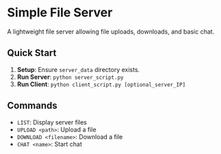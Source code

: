 # Simple File Server

A lightweight file server allowing file uploads, downloads, and basic chat.

## Quick Start

1. **Setup**: Ensure `server_data` directory exists.
2. **Run Server**: `python server_script.py`
3. **Run Client**: `python client_script.py [optional_server_IP]`

## Commands

- `LIST`: Display server files
- `UPLOAD <path>`: Upload a file
- `DOWNLOAD <filename>`: Download a file
- `CHAT <name>`: Start chat
